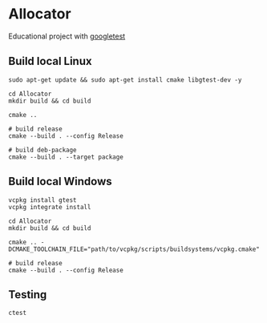 # Allocator
Educational project with [googletest](https://github.com/google/googletest)

## Build local Linux
```shell
sudo apt-get update && sudo apt-get install cmake libgtest-dev -y

cd Allocator
mkdir build && cd build

cmake ..

# build release
cmake --build . --config Release

# build deb-package
cmake --build . --target package
```

## Build local Windows
```shell
vcpkg install gtest
vcpkg integrate install

cd Allocator
mkdir build && cd build

cmake .. -DCMAKE_TOOLCHAIN_FILE="path/to/vcpkg/scripts/buildsystems/vcpkg.cmake"

# build release
cmake --build . --config Release
```

## Testing
```shell
ctest
```
